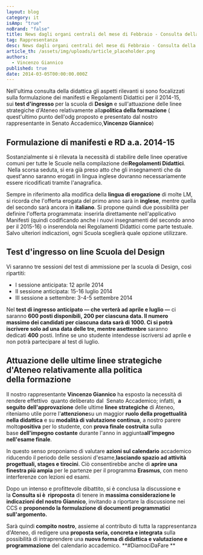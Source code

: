 ```yaml
---
layout: blog
category: it
isAmp: "true"
noBrand: "false"
title: News dagli organi centrali del mese di Febbraio - Consulta della didattica
tag: Rappresentanza
desc: News dagli organi centrali del mese di Febbraio - Consulta della didattica
article_th: /assets/img/uploads/article_placeholder.png
authors:
  - Vincenzo Giannico
published: true
date: 2014-03-05T00:00:00.000Z
---
```


Nell'ultima consulta della didattica gli aspetti rilevanti si sono focalizzati sulla formulazione dei manifesti e Regolamenti Didattici per il 2014-15, sui **test d'ingresso** per la scuola di **Design** e sull'attuazione delle linee strategiche d'Ateneo relativamente alla**politica della formazione** ( quest'ultimo punto dell'odg proposto e presentato dal nostro rappresentante in Senato Accademico,**Vincenzo Giannico**)

Formulazione di manifesti e RD a.a. 2014-15
-------------------------------------------

Sostanzialmente si è rilevata la necessità di stabilire delle linee operative comuni per tutte le Scuole nella compilazione dei**Regolamenti Didattici**.  Nella scorsa seduta, si era già preso atto che gli insegnamenti che da quest'anno saranno erogati in lingua inglese dovranno necessariamente essere ricodificati tramite l'anagrafica.

Sempre in riferimento alla modifica della **lingua di erogazione** di molte LM, si ricorda che l'offerta erogata del primo anno sarà in **inglese**, mentre quella del secondo sarà ancora in **italiano**. Si propone quindi due possibilità per definire l'offerta programmata: inserirla direttamente nell'applicativo Manifesti (quindi codificando anche i nuovi insegnamenti del secondo anno per il 2015-16) o inserendola nei Regolamenti Didattici come parte testuale. Salvo ulteriori indicazioni, ogni Scuola sceglierà quale opzione utilizzare.

Test d'ingresso on line Scuola del Design
-----------------------------------------

Vi saranno tre sessioni del test di ammissione per la scuola di Design, così ripartiti:

*   I sessione anticipata: 12 aprile 2014
*   II sessione anticipata: 15-16 luglio 2014
*   III sessione a settembre: 3-4-5 settembre 2014 

Nel **test di ingresso anticipato — che verterà ad aprile e luglio —** ci saranno **600 **posti disponibili, **200 per ciascuna data**. Il **numero massimo** dei candidati per ciascuna **data** sarà di **1000**. Ci si potrà iscrivere **solo ad una data delle tre**, mentre a**settembre** saranno dedicati **400** posti. Infine se uno studente intendesse iscriversi ad aprile e non potrà partecipare al test di luglio.

Attuazione delle ultime linee strategiche d'Ateneo relativamente alla politica della formazione
-----------------------------------------------------------------------------------------------

Il nostro rappresentante **Vincenzo Giannico** ha esposto la necessità di rendere effettivo  quanto deliberato dal  Senato Accademico; infatti,  **a seguito dell'approvazione** delle ultime **linee strategiche** di Ateneo, riteniamo utile porre l'**attenzione**su un maggior **ruolo della progettualità nella didattica** e su **modalità di valutazione continua**, a nostro parere molto**positiva** per lo studente, con **prova finale costruita** sulla base **dell'impegno costante** durante l'anno in aggiunta**all'impegno nell'esame finale**.

In questo senso proponiamo di valutare **azioni sul calendario** accademico riducendo il periodo delle sessioni d'esame,**lasciando spazio ad attività progettuali, stages e tirocini**. Ciò consentirebbe anche di **aprire una finestra più ampia** per le partenze per il programma **Erasmus**, con meno interferenze con lezioni ed esami.

Dopo un intenso e profittevole dibattito, si è conclusa la discussione e la **Consulta si è  riproposta** di tenere in **massima considerazione le indicazioni del nostro Giannico**, invitando a riportare la discussione nei CCS e **proponendo la formulazione di documenti programmatici sull'argomento.**

Sarà quindi **compito nostro**, assieme al contributo di tutta la rappresentanza d'Ateneo, di redigere una **proposta seria, concreta e integrata** sulla possibilità di intraprendere una **nuova forma di didattica e valutazione e programmazione** del calendario accademico. **#DiamociDaFare **
